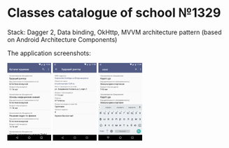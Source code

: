 # Classes catalogue of school №1329

Stack:  Dagger 2, Data binding, OkHttp, MVVM architecture pattern (based on Android Architecture Components)
 
The application screenshots:

<p float="left">
  <img src="screens/1.png" width="100" />
  <img src="screens/2.png" width="100" /> 
  <img src="screens/3.png" width="100" />
</p>
